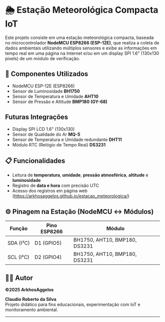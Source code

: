 # 🌦️ Estação Meteorológica Compacta IoT

Este projeto consiste em uma estação meteorológica compacta, baseada no microcontrolador **NodeMCU ESP8266 (ESP-12E)**, que realiza a coleta de dados ambientais utilizando múltiplos sensores e exibe as informações em tempo real em uma página na Internet e/ou em um display SPI 1.6" (130x130 pixels) de um módulo de verificação.

## 🔧 Componentes Utilizados

- NodeMCU ESP-12E (ESP8266)
- Sensor de Luminosidade **BH1750**
- Sensor de Temperatura e Umidade **AHT10**
- Sensor de Pressão e Altitude **BMP180 (GY-68)**

## Futuras Integrações
- Display SPI LCD 1.6" (130x130)
- Sensor de Qualidade do Ar **MQ-5**
- Sensor de Temperatura e Umidade redundante **DHT11**
- Módulo RTC (Relógio de Tempo Real) **DS3231**

## 📋 Funcionalidades

- Leitura de **temperatura**, **umidade**, **pressão atmosférica**, **altitude** e **luminosidade**
- Registro de **data e hora** com precisão UTC
- Acesso dos registros em página web (https://arkhosaggelos.github.io/estacao_meteorologica/)

## ⚙️ Pinagem na Estação (NodeMCU ↔ Módulos)

| Função             | Pino ESP8266 | Módulo           |
|--------------------|--------------|------------------|
| SDA (I²C)          | D1 (GPIO5)   | BH1750, AHT10, BMP180, DS3231 |
| SCL (I²C)          | D2 (GPIO4)   | BH1750, AHT10, BMP180, DS3231 |


## 👨‍💻 Autor

**&copy;2025 ArkhosAggelos**


**Claudio Roberto da Silva**  
Projeto didático para fins educacionais, experimentação com IoT e monitoramento ambiental.

---

